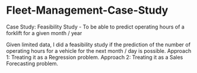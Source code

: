 # Fleet-Management-Case-Study
Case Study: Feasibility Study - To be able to predict operating hours of a forklift for a given month / year

Given limited data, I did a feasibility study if the prediction of the number of operating hours for a vehicle for the next month / day is possible.
Approach 1: Treating it as a Regression problem.
Approach 2: Treating it as a Sales Forecasting problem.

